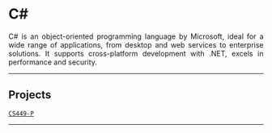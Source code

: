 # C#
<p align="justify">
C# is an object-oriented programming language by Microsoft, ideal for a wide range of applications, from desktop and web services to enterprise solutions. It supports cross-platform development with .NET, excels in performance and security.</p>

---
## Projects
[`CS449-P`](https://github.com/ala2q6/CS449-P)

---